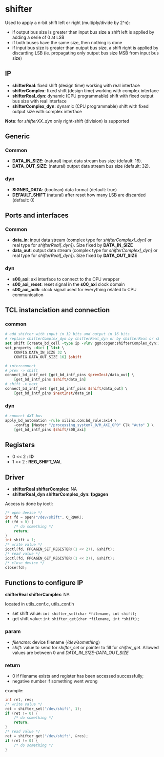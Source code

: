 # shifter

Used to apply a n-bit shift left or right (multiply/divide by 2^n):
* if output bus size is greater than input bus size a shift left is applied by
  adding a serie of 0 at LSB
* if both buses have the same size, then nothing is done
* if input bus size is greater than output bus size, a shift right is applied by
  discarding LSB (ie. propagating only output bus size MSB from input bus size)

## IP
* **shifterReal**: fixed shift (design time) working with real interface
* **shifterComplex**: fixed shift (design time) working with complex interface
* **shifterReal_dyn**: dynamic (CPU programmable) shift with fixed output bus size with real
  interface
* **shifterComplex_dyn**: dynamic (CPU programmable) shift with fixed output size with complex
  interface

**Note**: for *shifterXX_dyn* only right-shift (division) is supported

## Generic
### Common
* **DATA_IN_SIZE**: (natural) input data stream bus size (default: 16).
* **DATA_OUT_SIZE**: (natural) output data stream bus size (default: 32).

### dyn
* **SIGNED_DATA**: (boolean) data format (default: true)
* **DEFAULT_SHIFT** (natural) after reset how many LSB are discarded (default: 0)

## Ports and interfaces
### Common
* **data_in**: input data stream (complex type for *shifterComplex[_dyn]* or
  real type for *shifterReal[_dyn]*). Size fixed by **DATA_IN_SIZE**
* **data_out**: output data stream (complex type for *shifterComplex[_dyn]* or
  real type for *shifterReal[_dyn]*). Size fixed by **DATA_OUT_SIZE**

### dyn
* **s00_axi**: axi interface to connect to the CPU wrapper
* **s00_axi_reset**: reset signal in the **s00_axi** clock domain
* **s00_axi_aclk**: clock signal used for everything related to CPU
  communication

## TCL instanciation and connection

### common

```tcl
# add shifter with input in 32 bits and output in 16 bits
# replace shifterComplex_dyn by shifterReal_dyn or by shifterReal or shifterComplex
set shift [create_bd_cell -type ip -vlnv ggm:cogen:shifterComplex_dyn:1.0 shift]
set_property -dict [ list \
    CONFIG.DATA_IN_SIZE 32 \
    CONFIG.DATA_OUT_SIZE 16] $shift

# interconnect
# prev -> shift
connect_bd_intf_net [get_bd_intf_pins $prevInst/data_out] \
    [get_bd_intf_pins $shift/data_in]
# shift -> next
connect_bd_intf_net [get_bd_intf_pins $shift/data_out] \
    [get_bd_intf_pins $nextInst/data_in]
```

### dyn

```tcl
# connect AXI bus
apply_bd_automation -rule xilinx.com:bd_rule:axi4 \
    -config {Master "/processing_system7_0/M_AXI_GP0" Clk "Auto" } \
    [get_bd_intf_pins $shift/s00_axi]
```



## Registers

* 0 << 2 : **ID**
* 1 << 2 : **REG_SHIFT_VAL**


## Driver

* **shifterReal** **shifterComplex**: NA
* **shifterReal_dyn** **shifterComplex_dyn**: **fpgagen**

Access is done by ioctl:
```c
/* open device */
int fd = open("/dev/shift", O_RDWR);
if (fd < 0) {
	/* do something */
	return;
}
int shift = 1;
/* write value */
ioctl(fd, FPGAGEN_SET_REGISTER((1 << 2)), &shift);
/* read value */
ioctl(fd, FPGAGEN_GET_REGISTER((1 << 2)), &shift);
/* close device */
close(fd);

```

## Functions to configure IP
**shifterReal** **shifterComplex**: NA

located in utils_conf.c, utils_conf.h

* set shift value: ```int shifter_set(char *filename, int shift);```
* get shift value: ```int shifter_get(char *filename, int *shift);```

### param
* *filename*: device filename (*/dev/something*)
* *shift*: value to send for *shifter_set* or pointer to fill for *shifter_get*.
  Allowed values are between 0 and *DATA_IN_SIZE-DATA_OUT_SIZE*

### return
* 0 if filename exists and register has been accessed successfully;
* negative number if something went wrong

example:
```c
int ret, res;
/* write value */
ret = shifter_set("/dev/shift", 1);
if (ret != 0) {
	/* do something */
	return;
}
/* read value */
ret = shifter_get("/dev/shift", &res);
if (ret != 0) {
	/* do something */
}

```
